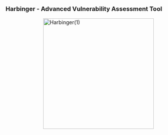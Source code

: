 ### Harbinger - Advanced Vulnerability Assessment Tool

<img src="https://github.com/user-attachments/assets/835b6c70-0404-483c-9420-c19c95f4f234" alt="Harbinger(1)" width="300" style="display: block; margin: 0 auto;"/>
